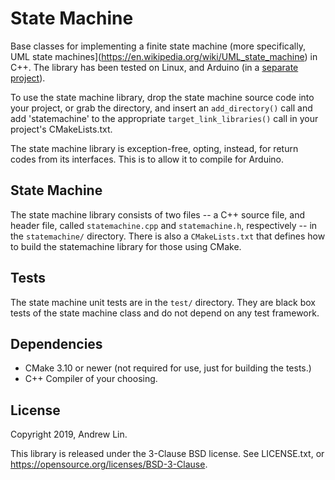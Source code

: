 # State Machine

Base classes for implementing a finite state machine (more specifically, 
UML state machines](https://en.wikipedia.org/wiki/UML_state_machine) in C++.
The library has been tested on Linux, and Arduino
(in a [separate project](https://github.com/AndrewWasHere/pongbot)).

To use the state machine library, drop the state machine source code into your
project, or grab the directory, and insert an `add_directory()` call and add
'statemachine' to the appropriate `target_link_libraries()` call in your
project's CMakeLists.txt.

The state machine library is exception-free, opting, instead, for return codes
from its interfaces. This is to allow it to compile for Arduino.

## State Machine

The state machine library consists of two files -- a C++ source file, and header
file, called `statemachine.cpp` and `statemachine.h`, respectively -- in the
`statemachine/` directory. There is also a `CMakeLists.txt` that defines how
to build the statemachine library for those using CMake.

## Tests

The state machine unit tests are in the `test/` directory. They are black box
tests of the state machine class and do not depend on any test framework.

## Dependencies

* CMake 3.10 or newer (not required for use, just for building the tests.)
* C++ Compiler of your choosing.

## License

Copyright 2019, Andrew Lin.

This library is released under the 3-Clause BSD license. See LICENSE.txt, or
https://opensource.org/licenses/BSD-3-Clause.
